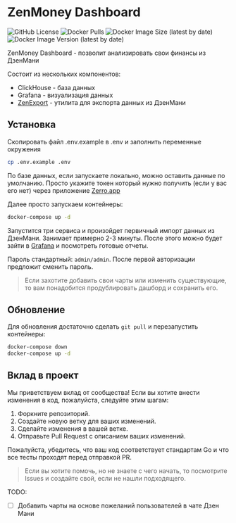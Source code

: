 # ZenMoney Dashboard

![GitHub License](https://img.shields.io/github/license/nemirlev/zenexport)
![Docker Pulls](https://img.shields.io/docker/pulls/nemirlev/zenexport)
![Docker Image Size (latest by date)](https://img.shields.io/docker/image-size/nemirlev/zenexport)
![Docker Image Version (latest by date)](https://img.shields.io/docker/v/nemirlev/zenexport)

ZenMoney Dashboard - позволит анализировать свои финансы из ДзенМани

Состоит из нескольких компонентов:

* ClickHouse - база данных
* Grafana - визуализация данных
* [ZenExport](https://github.com/nemirlev/zenexport) - утилита для экспорта данных из ДзенМани

## Установка

Скопировать файл .env.example в .env и заполнить переменные окружения

```bash
cp .env.example .env
```

По базе данных, если запускаете локально, можно оставить данные по умолчанию. Просто укажите токен
который нужно получить (если у вас его нет) через приложение [Zerro.app](https://zerro.app/token)

Далее просто запускаем контейнеры:

```bash 
docker-compose up -d
```

Запустится три сервиса и произойдет первичный импорт данных из ДзенМани. Занимает примерно 2-3 минуты. После этого можно
будет зайти
в [Grafana](http://localhost:3000/d/dc29904c-932f-4c48-8463-5928035afbba/bjudzhet?orgId=1) и посмотреть готовые отчеты.

Пароль стандартный: `admin/admin`. После первой авторизации предложит сменить пароль.

> Если захотите добавить свои чарты или изменить существующие, то вам понадобится продублировать дашборд и сохранить его.

## Обновление

Для обновления достаточно сделать `git pull` и перезапустить контейнеры:

```bash
docker-compose down
docker-compose up -d
```

## Вклад в проект

Мы приветствуем вклад от сообщества! Если вы хотите внести изменения в код, пожалуйста, следуйте этим шагам:

1. Форкните репозиторий.
2. Создайте новую ветку для ваших изменений.
3. Сделайте изменения в вашей ветке.
4. Отправьте Pull Request с описанием ваших изменений.

Пожалуйста, убедитесь, что ваш код соответствует стандартам Go и что все тесты проходят перед отправкой PR.

> Если вы хотите помочь, но не знаете с чего начать, то посмотрите Issues и создайте свой, если не нашли подходящего.

TODO:

- [ ] Добавить чарты на основе пожеланий пользователей в чате Дзен Мани